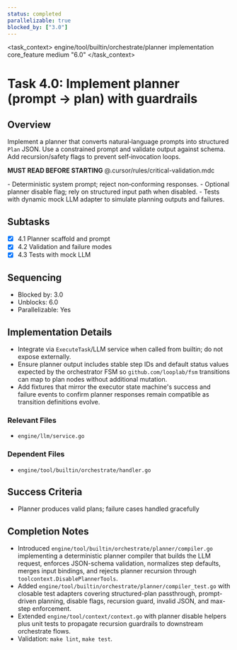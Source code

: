 ```yaml
---
status: completed
parallelizable: true
blocked_by: ["3.0"]
---
```


<task_context>
<domain>engine/tool/builtin/orchestrate/planner</domain>
<type>implementation</type>
<scope>core_feature</scope>
<complexity>medium</complexity>
<dependencies></dependencies>
<unblocks>"6.0"</unblocks>
</task_context>

# Task 4.0: Implement planner (prompt → plan) with guardrails

## Overview

Implement a planner that converts natural‑language prompts into structured `Plan` JSON. Use a constrained prompt and validate output against schema. Add recursion/safety flags to prevent self‑invocation loops.

<import>**MUST READ BEFORE STARTING** @.cursor/rules/critical-validation.mdc</import>

<requirements>
- Deterministic system prompt; reject non‑conforming responses.
- Optional planner disable flag; rely on structured input path when disabled.
- Tests with dynamic mock LLM adapter to simulate planning outputs and failures.
</requirements>

## Subtasks

- [x] 4.1 Planner scaffold and prompt
- [x] 4.2 Validation and failure modes
- [x] 4.3 Tests with mock LLM

## Sequencing

- Blocked by: 3.0
- Unblocks: 6.0
- Parallelizable: Yes

## Implementation Details

- Integrate via `ExecuteTask`/LLM service when called from builtin; do not expose externally.
- Ensure planner output includes stable step IDs and default status values expected by the orchestrator FSM so `github.com/looplab/fsm` transitions can map to plan nodes without additional mutation.
- Add fixtures that mirror the executor state machine's success and failure events to confirm planner responses remain compatible as transition definitions evolve.

### Relevant Files

- `engine/llm/service.go`

### Dependent Files

- `engine/tool/builtin/orchestrate/handler.go`

## Success Criteria

- Planner produces valid plans; failure cases handled gracefully

## Completion Notes

- Introduced `engine/tool/builtin/orchestrate/planner/compiler.go` implementing a deterministic planner compiler that builds the LLM request, enforces JSON-schema validation, normalizes step defaults, merges input bindings, and rejects planner recursion through `toolcontext.DisablePlannerTools`.
- Added `engine/tool/builtin/orchestrate/planner/compiler_test.go` with closable test adapters covering structured-plan passthrough, prompt-driven planning, disable flags, recursion guard, invalid JSON, and max-step enforcement.
- Extended `engine/tool/context/context.go` with planner disable helpers plus unit tests to propagate recursion guardrails to downstream orchestrate flows.
- Validation: `make lint`, `make test`.
